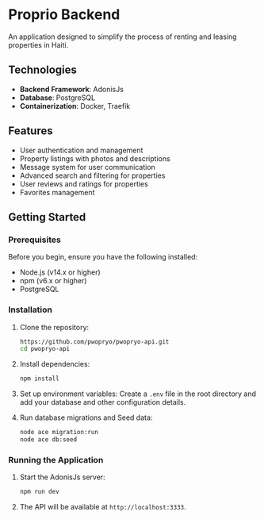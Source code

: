 # Proprio Backend

An application designed to simplify the process of renting and leasing properties in Haiti.

## Technologies

- **Backend Framework**: AdonisJs
- **Database**: PostgreSQL
- **Containerization**: Docker, Traefik

## Features

- User authentication and management
- Property listings with photos and descriptions
- Message system for user communication
- Advanced search and filtering for properties
- User reviews and ratings for properties
- Favorites management

## Getting Started

### Prerequisites

Before you begin, ensure you have the following installed:

- Node.js (v14.x or higher)
- npm (v6.x or higher)
- PostgreSQL

### Installation

1. Clone the repository:

   ```bash
   https://github.com/pwopryo/pwopryo-api.git
   cd pwopryo-api
   ```

2. Install dependencies:

   ```bash
   npm install
   ```

3. Set up environment variables:
   Create a `.env` file in the root directory and add your database and other configuration details.

4. Run database migrations and Seed data:
   ```bash
   node ace migration:run
   node ace db:seed
   ```

### Running the Application

1. Start the AdonisJs server:

   ```bash
   npm run dev
   ```

2. The API will be available at `http://localhost:3333`.
